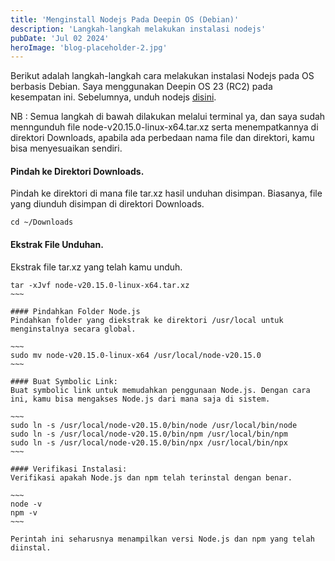 ```yaml
---
title: 'Menginstall Nodejs Pada Deepin OS (Debian)'
description: 'Langkah-langkah melakukan instalasi nodejs'
pubDate: 'Jul 02 2024'
heroImage: 'blog-placeholder-2.jpg'
---
```


Berikut adalah langkah-langkah cara melakukan instalasi Nodejs pada OS berbasis Debian. Saya menggunakan Deepin OS 23 (RC2) pada kesempatan ini. Sebelumnya, unduh nodejs [disini](https://nodejs.org/en). 

NB : Semua langkah di bawah dilakukan melalui terminal ya, dan saya sudah menngunduh file node-v20.15.0-linux-x64.tar.xz serta menempatkannya di direktori Downloads, apabila ada perbedaan nama file dan direktori, kamu bisa menyesuaikan sendiri.

#### Pindah ke Direktori Downloads. 
Pindah ke direktori di mana file tar.xz hasil unduhan disimpan. Biasanya, file yang diunduh disimpan di direktori Downloads.

~~~
cd ~/Downloads
~~~

#### Ekstrak File Unduhan.
Ekstrak file tar.xz yang telah kamu unduh.

~~~~
tar -xJvf node-v20.15.0-linux-x64.tar.xz
~~~

#### Pindahkan Folder Node.js
Pindahkan folder yang diekstrak ke direktori /usr/local untuk menginstalnya secara global.

~~~
sudo mv node-v20.15.0-linux-x64 /usr/local/node-v20.15.0
~~~

#### Buat Symbolic Link:
Buat symbolic link untuk memudahkan penggunaan Node.js. Dengan cara ini, kamu bisa mengakses Node.js dari mana saja di sistem.

~~~
sudo ln -s /usr/local/node-v20.15.0/bin/node /usr/local/bin/node
sudo ln -s /usr/local/node-v20.15.0/bin/npm /usr/local/bin/npm
sudo ln -s /usr/local/node-v20.15.0/bin/npx /usr/local/bin/npx
~~~

#### Verifikasi Instalasi:
Verifikasi apakah Node.js dan npm telah terinstal dengan benar.

~~~
node -v
npm -v
~~~

Perintah ini seharusnya menampilkan versi Node.js dan npm yang telah diinstal.
